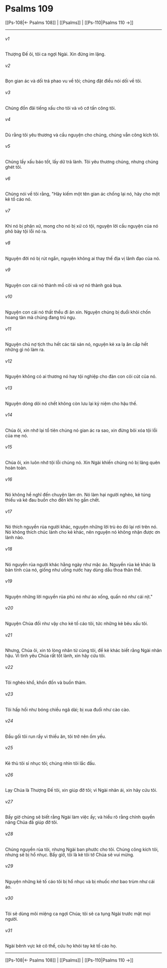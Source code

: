 # Psalms 109

[[Ps-108|← Psalms 108]] | [[Psalms]] | [[Ps-110|Psalms 110 →]]
***



###### v1 
Thượng Đế ôi, tôi ca ngợi Ngài. Xin đừng im lặng. 

###### v2 
Bọn gian ác và dối trá phao vu về tôi; chúng đặt điều nói dối về tôi. 

###### v3 
Chúng đồn đãi tiếng xấu cho tôi và vô cớ tấn công tôi. 

###### v4 
Dù rằng tôi yêu thương và cầu nguyện cho chúng, chúng vẫn công kích tôi. 

###### v5 
Chúng lấy xấu báo tốt, lấy dữ trả lành. Tôi yêu thương chúng, nhưng chúng ghét tôi. 

###### v6 
Chúng nói về tôi rằng, "Hãy kiếm một tên gian ác chống lại nó, hãy cho một kẻ tố cáo nó. 

###### v7 
Khi nó bị phân xử, mong cho nó bị xử có tội, nguyện lời cầu nguyện của nó phô bày tội lỗi nó ra. 

###### v8 
Nguyện đời nó bị rút ngắn, nguyện không ai thay thế địa vị lãnh đạo của nó. 

###### v9 
Nguyện con cái nó thành mồ côi và vợ nó thành goá bụa. 

###### v10 
Nguyện con cái nó thất thểu đi ăn xin. Nguyện chúng bị đuổi khỏi chốn hoang tàn mà chúng đang trú ngụ. 

###### v11 
Nguyện chủ nợ tịch thu hết các tài sản nó, nguyện kẻ xa lạ ăn cắp hết những gì nó làm ra. 

###### v12 
Nguyện không có ai thương nó hay tội nghiệp cho đàn con côi cút của nó. 

###### v13 
Nguyện dòng dõi nó chết không còn lưu lại kỷ niệm cho hậu thế. 

###### v14 
Chúa ôi, xin nhớ lại tổ tiên chúng nó gian ác ra sao, xin đừng bôi xóa tội lỗi của mẹ nó. 

###### v15 
Chúa ôi, xin luôn nhớ tội lỗi chúng nó. Xin Ngài khiến chúng nó bị lãng quên hoàn toàn. 

###### v16 
Nó không hề nghĩ đến chuyện làm ơn. Nó làm hại người nghèo, kẻ túng thiếu và kẻ đau buồn cho đến khi họ gần chết. 

###### v17 
Nó thích nguyền rủa người khác, nguyện những lời trù ẻo đó lại rơi trên nó. Nó không thích chúc lành cho kẻ khác, nên nguyện nó không nhận được ơn lành nào. 

###### v18 
Nó nguyền rủa người khác hằng ngày như mặc áo. Nguyền rủa kẻ khác là bản tính của nó, giống như uống nước hay dùng dầu thoa thân thể. 

###### v19 
Nguyện những lời nguyền rủa phủ nó như áo xống, quấn nó như cái nịt." 

###### v20 
Nguyện Chúa đối như vậy cho kẻ tố cáo tôi, tức những kẻ bêu xấu tôi. 

###### v21 
Nhưng, Chúa ôi, xin tỏ lòng nhân từ cùng tôi, để kẻ khác biết rằng Ngài nhân hậu. Vì tình yêu Chúa rất tốt lành, xin hãy cứu tôi. 

###### v22 
Tôi nghèo khổ, khốn đốn và buồn thảm. 

###### v23 
Tôi hấp hối như bóng chiều ngã dài; bị xua đuổi như cào cào. 

###### v24 
Đầu gối tôi run rẩy vì thiếu ăn, tôi trở nên ốm yếu. 

###### v25 
Kẻ thù tôi sỉ nhục tôi; chúng nhìn tôi lắc đầu. 

###### v26 
Lạy Chúa là Thượng Đế tôi, xin giúp đỡ tôi; vì Ngài nhân ái, xin hãy cứu tôi. 

###### v27 
Bấy giờ chúng sẽ biết rằng Ngài làm việc ấy; và hiểu rõ rằng chính quyền năng Chúa đã giúp đỡ tôi. 

###### v28 
Chúng nguyền rủa tôi, nhưng Ngài ban phước cho tôi. Chúng công kích tôi, nhưng sẽ bị hổ nhục. Bấy giờ, tôi là kẻ tôi tớ Chúa sẽ vui mừng. 

###### v29 
Nguyện những kẻ tố cáo tôi bị hổ nhục và bị nhuốc nhơ bao trùm như cái áo. 

###### v30 
Tôi sẽ dùng môi miệng ca ngợi Chúa; tôi sẽ ca tụng Ngài trước mặt mọi người. 

###### v31 
Ngài bênh vực kẻ cô thế, cứu họ khỏi tay kẻ tố cáo họ.

***
[[Ps-108|← Psalms 108]] | [[Psalms]] | [[Ps-110|Psalms 110 →]]
